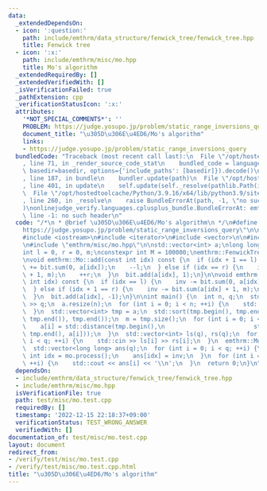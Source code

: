 ```yaml
---
data:
  _extendedDependsOn:
  - icon: ':question:'
    path: include/emthrm/data_structure/fenwick_tree/fenwick_tree.hpp
    title: Fenwick tree
  - icon: ':x:'
    path: include/emthrm/misc/mo.hpp
    title: Mo's algorithm
  _extendedRequiredBy: []
  _extendedVerifiedWith: []
  _isVerificationFailed: true
  _pathExtension: cpp
  _verificationStatusIcon: ':x:'
  attributes:
    '*NOT_SPECIAL_COMMENTS*': ''
    PROBLEM: https://judge.yosupo.jp/problem/static_range_inversions_query
    document_title: "\u305D\u306E\u4ED6/Mo's algorithm"
    links:
    - https://judge.yosupo.jp/problem/static_range_inversions_query
  bundledCode: "Traceback (most recent call last):\n  File \"/opt/hostedtoolcache/Python/3.9.16/x64/lib/python3.9/site-packages/onlinejudge_verify/documentation/build.py\"\
    , line 71, in _render_source_code_stat\n    bundled_code = language.bundle(stat.path,\
    \ basedir=basedir, options={'include_paths': [basedir]}).decode()\n  File \"/opt/hostedtoolcache/Python/3.9.16/x64/lib/python3.9/site-packages/onlinejudge_verify/languages/cplusplus.py\"\
    , line 187, in bundle\n    bundler.update(path)\n  File \"/opt/hostedtoolcache/Python/3.9.16/x64/lib/python3.9/site-packages/onlinejudge_verify/languages/cplusplus_bundle.py\"\
    , line 401, in update\n    self.update(self._resolve(pathlib.Path(included), included_from=path))\n\
    \  File \"/opt/hostedtoolcache/Python/3.9.16/x64/lib/python3.9/site-packages/onlinejudge_verify/languages/cplusplus_bundle.py\"\
    , line 260, in _resolve\n    raise BundleErrorAt(path, -1, \"no such header\"\
    )\nonlinejudge_verify.languages.cplusplus_bundle.BundleErrorAt: emthrm/data_structure/fenwick_tree/fenwick_tree.hpp:\
    \ line -1: no such header\n"
  code: "/*\n * @brief \u305D\u306E\u4ED6/Mo's algorithm\n */\n#define PROBLEM \"\
    https://judge.yosupo.jp/problem/static_range_inversions_query\"\n\n#include <algorithm>\n\
    #include <iostream>\n#include <iterator>\n#include <vector>\n\n#include \"emthrm/data_structure/fenwick_tree/fenwick_tree.hpp\"\
    \n#include \"emthrm/misc/mo.hpp\"\n\nstd::vector<int> a;\nlong long inv = 0;\n\
    int l = 0, r = 0, m;\nconstexpr int M = 100000;\nemthrm::FenwickTree<int> bit(M);\n\
    \nvoid emthrm::Mo::add(const int idx) const {\n  if (idx + 1 == l) {\n    inv\
    \ += bit.sum(0, a[idx]);\n    --l;\n  } else if (idx == r) {\n    inv += bit.sum(a[idx]\
    \ + 1, m);\n    ++r;\n  }\n  bit.add(a[idx], 1);\n}\n\nvoid emthrm::Mo::del(const\
    \ int idx) const {\n  if (idx == l) {\n    inv -= bit.sum(0, a[idx]);\n    ++l;\n\
    \  } else if (idx + 1 == r) {\n    inv -= bit.sum(a[idx] + 1, m);\n    --r;\n\
    \  }\n  bit.add(a[idx], -1);\n}\n\nint main() {\n  int n, q;\n  std::cin >> n\
    \ >> q;\n  a.resize(n);\n  for (int i = 0; i < n; ++i) {\n    std::cin >> a[i];\n\
    \  }\n  std::vector<int> tmp = a;\n  std::sort(tmp.begin(), tmp.end());\n  tmp.erase(std::unique(tmp.begin(),\
    \ tmp.end()), tmp.end());\n  m = tmp.size();\n  for (int i = 0; i < n; ++i) {\n\
    \    a[i] = std::distance(tmp.begin(),\n                         std::lower_bound(tmp.begin(),\
    \ tmp.end(), a[i]));\n  }\n  std::vector<int> ls(q), rs(q);\n  for (int i = 0;\
    \ i < q; ++i) {\n    std::cin >> ls[i] >> rs[i];\n  }\n  emthrm::Mo mo(ls, rs);\n\
    \  std::vector<long long> ans(q);\n  for (int i = 0; i < q; ++i) {\n    const\
    \ int idx = mo.process();\n    ans[idx] = inv;\n  }\n  for (int i = 0; i < q;\
    \ ++i) {\n    std::cout << ans[i] << '\\n';\n  }\n  return 0;\n}\n"
  dependsOn:
  - include/emthrm/data_structure/fenwick_tree/fenwick_tree.hpp
  - include/emthrm/misc/mo.hpp
  isVerificationFile: true
  path: test/misc/mo.test.cpp
  requiredBy: []
  timestamp: '2022-12-15 22:18:37+09:00'
  verificationStatus: TEST_WRONG_ANSWER
  verifiedWith: []
documentation_of: test/misc/mo.test.cpp
layout: document
redirect_from:
- /verify/test/misc/mo.test.cpp
- /verify/test/misc/mo.test.cpp.html
title: "\u305D\u306E\u4ED6/Mo's algorithm"
---
```

